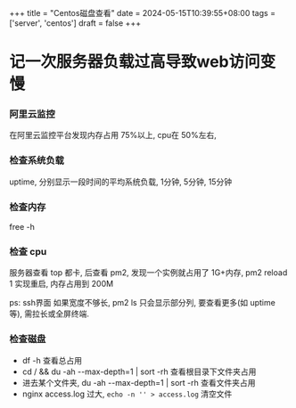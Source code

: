 +++
title = "Centos磁盘查看"
date = 2024-05-15T10:39:55+08:00
tags = ['server', 'centos']
draft = false
+++

# 记一次服务器负载过高导致web访问变慢

### 阿里云监控
在阿里云监控平台发现内存占用 75%以上, cpu在 50%左右,

### 检查系统负载
uptime, 分别显示一段时间的平均系统负载, 1分钟, 5分钟, 15分钟

### 检查内存
free -h

### 检查 cpu
服务器查看 top 都卡, 后查看 pm2, 发现一个实例就占用了 1G+内存, pm2 reload 1 实现重启, 内存占用到 200M

ps: ssh界面 如果宽度不够长, pm2 ls 只会显示部分列, 要查看更多(如 uptime 等), 需拉长或全屏终端.


### 检查磁盘
- df -h 查看总占用
- cd / && du -ah --max-depth=1 | sort -rh 查看根目录下文件夹占用
- 进去某个文件夹, du -ah --max-depth=1 | sort -rh 查看文件夹占用
- nginx access.log 过大, `echo -n '' > access.log` 清空文件